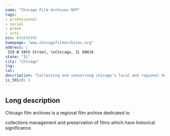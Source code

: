 ```yaml
---
name: "Chicago Film Archives NFP"
tags:
- professional
- social
- greek
- arts
ein: 841634391
homepage: "www.chicagofilmarchives.org"
address: |
 329 W 18th Street, \nChicago, IL 60616
state: "IL"
city: "Chicago"
lng: 
lat: 
description: "Collecting and conserving chicago's local and regional heritage through the preservation of film. "
is_501c3: X
---
```


## Long description

Chicago film archives is a regional film archive dedicated to
  
  collections management and preservation of films which have historical significance. 
